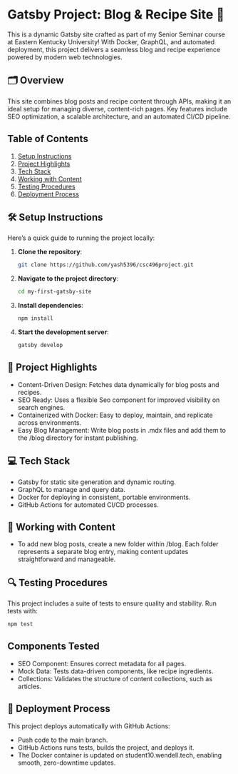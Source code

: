 # Gatsby Project: Blog & Recipe Site 🚀

This is a dynamic Gatsby site crafted as part of my Senior Seminar course at Eastern Kentucky University! With Docker, GraphQL, and automated deployment, this project delivers a seamless blog and recipe experience powered by modern web technologies.

## 🗂️ Overview
This site combines blog posts and recipe content through APIs, making it an ideal setup for managing diverse, content-rich pages. Key features include SEO optimization, a scalable architecture, and an automated CI/CD pipeline.

## Table of Contents
1. [Setup Instructions](#setup-instructions)
2. [Project Highlights](#project-highlights)
3. [Tech Stack](#tech-stack)
4. [Working with Content](#working-with-content)
5. [Testing Procedures](#testing-procedures)
6. [Deployment Process](#deployment-process)

## 🛠️ Setup Instructions
Here’s a quick guide to running the project locally:

1. **Clone the repository**:
   ```bash
   git clone https://github.com/yash5396/csc496project.git
   
2. **Navigate to the project directory**:
   ```bash
   cd my-first-gatsby-site
   ```

3. **Install dependencies**:
   ```bash
   npm install
   ```

4. **Start the development server**:
   ```bash
   gatsby develop
   ```

## 🎨 Project Highlights

- Content-Driven Design: Fetches data dynamically for blog posts and recipes.
- SEO Ready: Uses a flexible Seo component for improved visibility on search engines.
- Containerized with Docker: Easy to deploy, maintain, and replicate across environments.
- Easy Blog Management: Write blog posts in .mdx files and add them to the /blog directory for instant publishing.

## 💻 Tech Stack

- Gatsby for static site generation and dynamic routing.
- GraphQL to manage and query data.
- Docker for deploying in consistent, portable environments.
- GitHub Actions for automated CI/CD processes.
  
## 📄 Working with Content
- To add new blog posts, create a new folder within /blog. Each folder represents a separate blog entry, making content updates straightforward and manageable.

## 🔍 Testing Procedures
This project includes a suite of tests to ensure quality and stability. Run tests with:

```bash
npm test
```

## Components Tested
- SEO Component: Ensures correct metadata for all pages.
- Mock Data: Tests data-driven components, like recipe ingredients.
- Collections: Validates the structure of content collections, such as articles.
## 🚀 Deployment Process
This project deploys automatically with GitHub Actions:

- Push code to the main branch.
- GitHub Actions runs tests, builds the project, and deploys it.
- The Docker container is updated on student10.wendell.tech, enabling smooth, zero-downtime updates.


